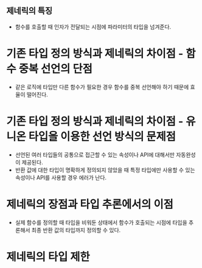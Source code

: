 ## 제네릭의 특징
* 함수를 호출할 때 인자가 전달되는 시점에 파라미터의 타입을 넘겨준다.

# 기존 타입 정의 방식과 제네릭의 차이점 - 함수 중복 선언의 단점
* 같은 로직에 타입만 다른 함수가 필요한 경우 함수를 중복 선언해야 하기 때문에 효율이 떨어진다.

# 기존 타입 정의 방식과 제네릭의 차이점 - 유니온 타입을 이용한 선언 방식의 문제점
* 선언된 여러 타입들의 공통으로 접근할 수 있는 속성이나 API에 대해서만 자동완성이 제공된다.
* 반환 값에 대한 타입이 명확하게 정의되지 않았을 때 특정 타입에만 사용할 수 있는 속성이나 API를 사용할 경우 에러가 난다.

# 제네릭의 장점과 타입 추론에서의 이점
* 실제 함수를 정의할 때 타입을 비워둔 상태에서 함수가 호출되는 시점에 타입을 추론해서 최종 반환 값의 타입까지 정의할 수 있다.

# 제네릭의 타입 제한
